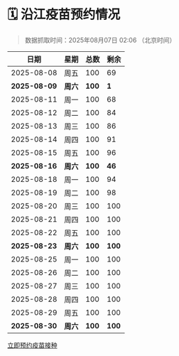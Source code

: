 # 🗓️ 沿江疫苗预约情况

> 数据抓取时间：2025年08月07日 02:06 （北京时间）

| 日期 | 星期 | 总数 | 剩余 |
|------|------|------|------|
| 2025-08-08 | 周五 | 100 | 69 |
| **2025-08-09** | **周六** | **100** | **1** |
| 2025-08-11 | 周一 | 100 | 68 |
| 2025-08-12 | 周二 | 100 | 84 |
| 2025-08-13 | 周三 | 100 | 86 |
| 2025-08-14 | 周四 | 100 | 91 |
| 2025-08-15 | 周五 | 100 | 96 |
| **2025-08-16** | **周六** | **100** | **46** |
| 2025-08-18 | 周一 | 100 | 94 |
| 2025-08-19 | 周二 | 100 | 98 |
| 2025-08-20 | 周三 | 100 | 100 |
| 2025-08-21 | 周四 | 100 | 100 |
| 2025-08-22 | 周五 | 100 | 100 |
| **2025-08-23** | **周六** | **100** | **100** |
| 2025-08-25 | 周一 | 100 | 100 |
| 2025-08-26 | 周二 | 100 | 100 |
| 2025-08-27 | 周三 | 100 | 100 |
| 2025-08-28 | 周四 | 100 | 100 |
| 2025-08-29 | 周五 | 100 | 100 |
| **2025-08-30** | **周六** | **100** | **100** |


<div class="button-container">
<a class="btn" href="http://yfzweb.ishequ.net/#/login" target="_blank">立即预约疫苗接种</a>
</div>
